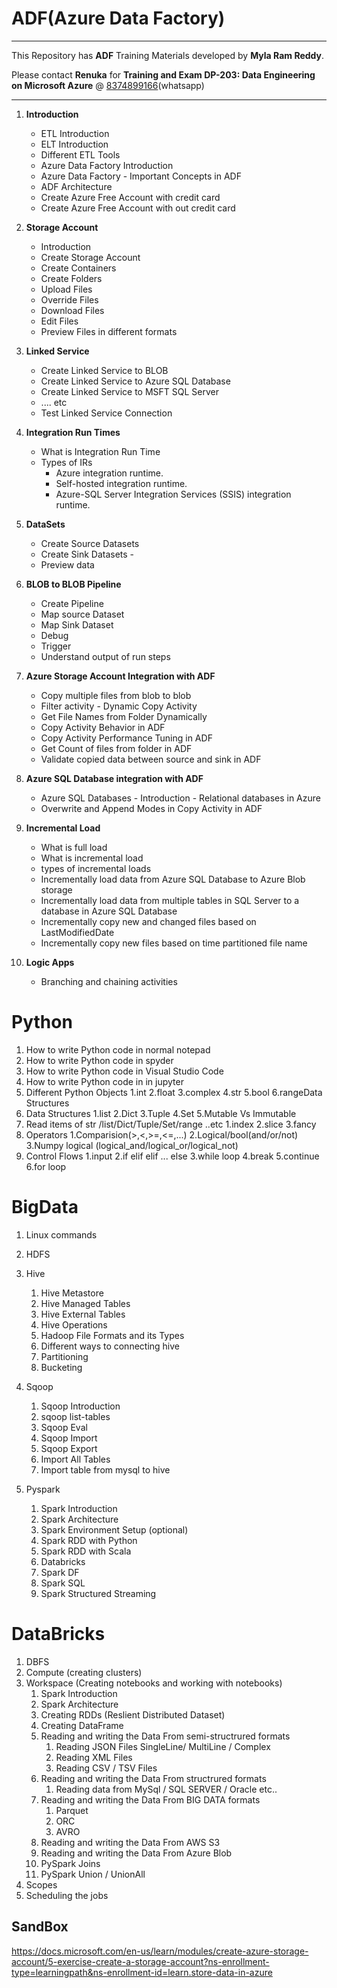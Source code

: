 # ADF(Azure Data Factory)
----
This Repository has **ADF** Training Materials developed by **Myla Ram Reddy**.

Please contact **Renuka** for **Training and Exam DP-203: Data Engineering on Microsoft Azure** @ [8374899166](https://wa.me/918374899166)(whatsapp)

----
1. **Introduction**

    - ETL Introduction
    - ELT Introduction
    - Different ETL Tools
    - Azure Data Factory Introduction
    - Azure Data Factory - Important Concepts in ADF
    - ADF Architecture
    - Create Azure Free Account with credit card
    - Create Azure Free Account with out credit card

2. **Storage Account**
      - Introduction
      - Create Storage Account
      - Create Containers
      - Create Folders
      - Upload Files
      - Override Files
      - Download Files
      - Edit Files
      - Preview Files in different formats

2. **Linked Service**
      - Create Linked Service to BLOB
      - Create Linked Service to Azure SQL Database
      - Create Linked Service to MSFT SQL Server
      - .... etc
      - Test Linked Service Connection
      
2. **Integration Run Times**
      - What is Integration Run Time
      - Types of IRs
          - Azure integration runtime.
          - Self-hosted integration runtime.
          - Azure-SQL Server Integration Services (SSIS) integration runtime.

2. **DataSets**
      - Create Source Datasets
      - Create Sink Datasets      - 
      - Preview data

2. **BLOB to BLOB Pipeline**
      - Create Pipeline
      - Map source Dataset
      - Map Sink Dataset
      - Debug
      - Trigger
      - Understand output of run steps 

 2. **Azure Storage Account Integration with ADF**
      - Copy multiple files from blob to blob
      - Filter activity - Dynamic Copy Activity
      - Get File Names from Folder Dynamically
      - Copy Activity Behavior in ADF
      - Copy Activity Performance Tuning in ADF
      - Get Count of files from folder in ADF
      - Validate copied data between source and sink in ADF

 2. **Azure SQL Database integration with ADF**
      - Azure SQL Databases - Introduction - Relational databases in Azure
      - Overwrite and Append Modes in Copy Activity in ADF

 2. **Incremental Load**
      - What is full load
      - What is incremental load
      - types of incremental loads
      - Incrementally load data from Azure SQL Database to Azure Blob storage
      - Incrementally load data from multiple tables in SQL Server to a database in Azure SQL Database
      - Incrementally copy new and changed files based on LastModifiedDate
      - Incrementally copy new files based on time partitioned file name

 2. **Logic Apps**
 
      - Branching and chaining activities

# Python
1. How to write Python code in normal notepad
2. How to write Python code in spyder
3. How to write Python code in Visual Studio Code
4. How to write Python code in in jupyter
5. Different Python Objects
    1.int
    2.float
    3.complex
    4.str
    5.bool
    6.rangeData Structures
6. Data Structures
    1.list
    2.Dict
    3.Tuple
    4.Set
    5.Mutable Vs Immutable
7. Read items of str /list/Dict/Tuple/Set/range ..etc
    1.index
    2.slice
    3.fancy
8. Operators
    1.Comparision(>,<,>=,<=,...)
    2.Logical/bool(and/or/not)
    3.Numpy logical (logical_and/logical_or/logical_not)
9. Control Flows
    1.input
    2.if elif elif ... else
    3.while loop
    4.break
    5.continue
    6.for loop


      
    
# BigData

1. Linux commands
2. HDFS
3. Hive
    1. Hive Metastore
    2. Hive Managed Tables
    3. Hive External Tables
    4. Hive Operations
    5. Hadoop File Formats and its Types
    6. Different ways to connecting hive
    7. Partitioning
    8. Bucketing

4. Sqoop
    1. Sqoop Introduction
    2. sqoop list-tables
    3. Sqoop Eval
    4. Sqoop Import
    5. Sqoop Export
    6. Import All Tables
    7. Import table from mysql to hive
5. Pyspark
    1. Spark Introduction
    2. Spark Architecture
    3. Spark Environment Setup (optional)
    4. Spark RDD with Python
    5. Spark RDD with Scala
    6. Databricks
    7. Spark DF
    8. Spark SQL
    9. Spark Structured Streaming


# DataBricks

1. DBFS
2. Compute (creating clusters)
3. Workspace (Creating notebooks and working with notebooks)
    1. Spark Introduction
    2. Spark Architecture
    3. Creating RDDs (Reslient Distributed Dataset)
    4. Creating DataFrame
    5. Reading and writing the Data From semi-structrured formats
        1. Reading JSON Files SingleLine/ MultiLine / Complex
        2. Reading XML Files
        3. Reading CSV / TSV Files
    6. Reading and writing the Data From structrured formats
        1. Reading data from MySql / SQL SERVER / Oracle etc..
    7. Reading and writing the Data From BIG DATA formats
        1. Parquet
        2. ORC
        3. AVRO
     8. Reading and writing the Data From AWS S3
     9. Reading and writing the Data From Azure Blob
     10. PySpark Joins
     11. PySpark Union / UnionAll   
4. Scopes
5. Scheduling the jobs





## SandBox

https://docs.microsoft.com/en-us/learn/modules/create-azure-storage-account/5-exercise-create-a-storage-account?ns-enrollment-type=learningpath&ns-enrollment-id=learn.store-data-in-azure
